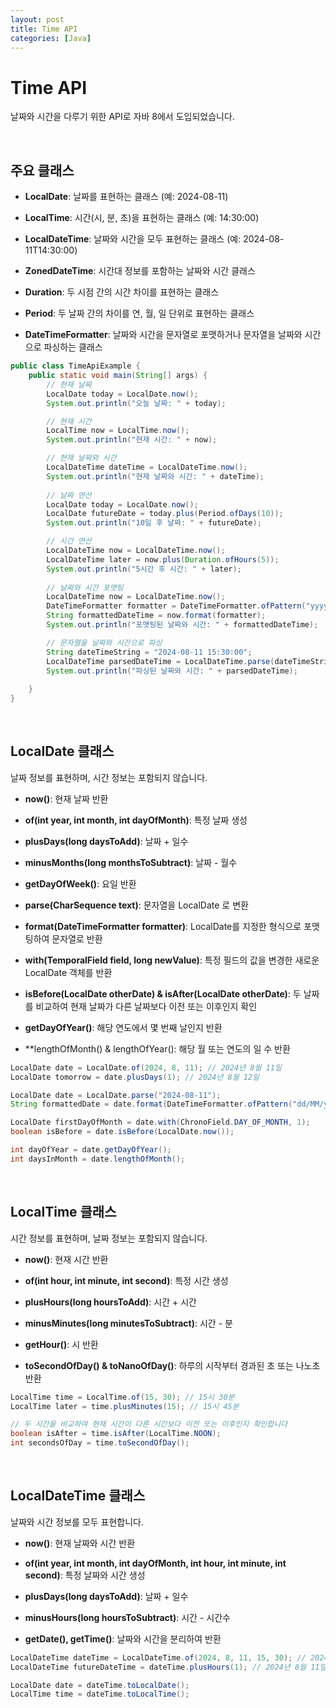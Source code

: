 ```yaml
---
layout: post
title: Time API
categories: [Java]
---
```


# Time API

날짜와 시간을 다루기 위한 API로 자바 8에서 도입되었습니다.



<br>



## 주요 클래스
- **LocalDate**: 날짜를 표현하는 클래스 (예: 2024-08-11)

- **LocalTime**: 시간(시, 분, 초)을 표현하는 클래스 (예: 14:30:00)
  
- **LocalDateTime**: 날짜와 시간을 모두 표현하는 클래스 (예: 2024-08-11T14:30:00)
  
- **ZonedDateTime**: 시간대 정보를 포함하는 날짜와 시간 클래스 
  
- **Duration**: 두 시점 간의 시간 차이를 표현하는 클래스 
  
- **Period**: 두 날짜 간의 차이를 연, 월, 일 단위로 표현하는 클래스 
  
- **DateTimeFormatter**: 날짜와 시간을 문자열로 포맷하거나 문자열을 날짜와 시간으로 파싱하는 클래스

```java
public class TimeApiExample {
    public static void main(String[] args) {
        // 현재 날짜
        LocalDate today = LocalDate.now();
        System.out.println("오늘 날짜: " + today);

        // 현재 시간
        LocalTime now = LocalTime.now();
        System.out.println("현재 시간: " + now);

        // 현재 날짜와 시간
        LocalDateTime dateTime = LocalDateTime.now();
        System.out.println("현재 날짜와 시간: " + dateTime);
        
        // 날짜 연산
        LocalDate today = LocalDate.now();
        LocalDate futureDate = today.plus(Period.ofDays(10));
        System.out.println("10일 후 날짜: " + futureDate);

        // 시간 연산
        LocalDateTime now = LocalDateTime.now();
        LocalDateTime later = now.plus(Duration.ofHours(5));
        System.out.println("5시간 후 시간: " + later);
        
        // 날짜와 시간 포맷팅
        LocalDateTime now = LocalDateTime.now();
        DateTimeFormatter formatter = DateTimeFormatter.ofPattern("yyyy-MM-dd HH:mm:ss");
        String formattedDateTime = now.format(formatter);
        System.out.println("포맷팅된 날짜와 시간: " + formattedDateTime);

        // 문자열을 날짜와 시간으로 파싱
        String dateTimeString = "2024-08-11 15:30:00";
        LocalDateTime parsedDateTime = LocalDateTime.parse(dateTimeString, formatter);
        System.out.println("파싱된 날짜와 시간: " + parsedDateTime);
    
    }
}
```


<br>


## LocalDate 클래스
날짜 정보를 표현하며, 시간 정보는 포함되지 않습니다.  

- **now()**: 현재 날짜 반환
  
- **of(int year, int month, int dayOfMonth)**: 특정 날짜 생성
  
- **plusDays(long daysToAdd)**: 날짜 + 일수 
  
- **minusMonths(long monthsToSubtract)**: 날짜 - 월수

- **getDayOfWeek()**: 요일 반환

- **parse(CharSequence text)**: 문자열을 LocalDate 로 변환

- **format(DateTimeFormatter formatter)**: LocalDate를 지정한 형식으로 포맷팅하여 문자열로 반환

- **with(TemporalField field, long newValue)**: 특정 필드의 값을 변경한 새로운 LocalDate 객체를 반환

- **isBefore(LocalDate otherDate) & isAfter(LocalDate otherDate)**: 두 날짜를 비교하여 현재 날짜가 다른 날짜보다 이전 또는 이후인지 확인

- **getDayOfYear()**: 해당 연도에서 몇 번째 날인지 반환

- **lengthOfMonth() & lengthOfYear(): 해당 월 또는 연도의 일 수 반환

```java
LocalDate date = LocalDate.of(2024, 8, 11); // 2024년 8월 11일
LocalDate tomorrow = date.plusDays(1); // 2024년 8월 12일

LocalDate date = LocalDate.parse("2024-08-11");
String formattedDate = date.format(DateTimeFormatter.ofPattern("dd/MM/yyyy"));

LocalDate firstDayOfMonth = date.with(ChronoField.DAY_OF_MONTH, 1);
boolean isBefore = date.isBefore(LocalDate.now());

int dayOfYear = date.getDayOfYear();
int daysInMonth = date.lengthOfMonth();
```


<br>



## LocalTime 클래스
시간 정보를 표현하며, 날짜 정보는 포함되지 않습니다.  

- **now()**: 현재 시간 반환

- **of(int hour, int minute, int second)**: 특정 시간 생성

- **plusHours(long hoursToAdd)**: 시간 + 시간 

- **minusMinutes(long minutesToSubtract)**: 시간 - 분 

- **getHour()**: 시 반환

- **toSecondOfDay() & toNanoOfDay()**: 하루의 시작부터 경과된 초 또는 나노초 반환
```java
LocalTime time = LocalTime.of(15, 30); // 15시 30분
LocalTime later = time.plusMinutes(15); // 15시 45분

// 두 시간을 비교하여 현재 시간이 다른 시간보다 이전 또는 이후인지 확인합니다
boolean isAfter = time.isAfter(LocalTime.NOON);
int secondsOfDay = time.toSecondOfDay();
```



<br>



## LocalDateTime 클래스
날짜와 시간 정보를 모두 표현합니다.

- **now()**: 현재 날짜와 시간 반환 

- **of(int year, int month, int dayOfMonth, int hour, int minute, int second)**: 특정 날짜와 시간 생성

- **plusDays(long daysToAdd)**: 날짜 + 일수

- **minusHours(long hoursToSubtract)**: 시간 - 시간수

- **getDate(), getTime()**: 날짜와 시간을 분리하여 반환

```java
LocalDateTime dateTime = LocalDateTime.of(2024, 8, 11, 15, 30); // 2024년 8월 11일 15시 30분
LocalDateTime futureDateTime = dateTime.plusHours(1); // 2024년 8월 11일 16시 30분

LocalDate date = dateTime.toLocalDate();
LocalTime time = dateTime.toLocalTime();
```










